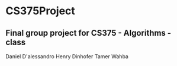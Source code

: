 # CS375Project
Final group project for CS375 - Algorithms - class
-------------
Daniel D'alessandro
Henry Dinhofer
Tamer Wahba
